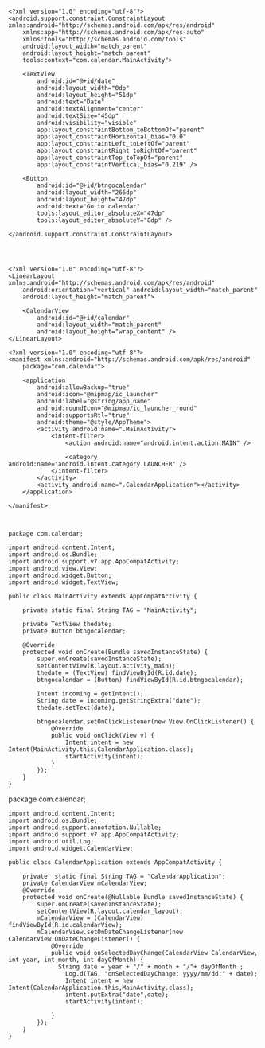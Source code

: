 

    <?xml version="1.0" encoding="utf-8"?>  
    <android.support.constraint.ConstraintLayout xmlns:android="http://schemas.android.com/apk/res/android"  
        xmlns:app="http://schemas.android.com/apk/res-auto"  
        xmlns:tools="http://schemas.android.com/tools"  
        android:layout_width="match_parent"  
        android:layout_height="match_parent"  
        tools:context="com.calendar.MainActivity">  
      
        <TextView  
            android:id="@+id/date"  
            android:layout_width="0dp"  
            android:layout_height="51dp"  
            android:text="Date"  
            android:textAlignment="center"  
            android:textSize="45dp"  
            android:visibility="visible"  
            app:layout_constraintBottom_toBottomOf="parent"  
            app:layout_constraintHorizontal_bias="0.0"  
            app:layout_constraintLeft_toLeftOf="parent"  
            app:layout_constraintRight_toRightOf="parent"  
            app:layout_constraintTop_toTopOf="parent"  
            app:layout_constraintVertical_bias="0.219" />  
      
        <Button  
            android:id="@+id/btngocalendar"  
            android:layout_width="266dp"  
            android:layout_height="47dp"  
            android:text="Go to calendar"  
            tools:layout_editor_absoluteX="47dp"  
            tools:layout_editor_absoluteY="8dp" />  
      
    </android.support.constraint.ConstraintLayout>  
    
    
    

    <?xml version="1.0" encoding="utf-8"?>  
    <LinearLayout xmlns:android="http://schemas.android.com/apk/res/android"  
        android:orientation="vertical" android:layout_width="match_parent"  
        android:layout_height="match_parent">  
      
        <CalendarView  
            android:id="@+id/calendar"  
            android:layout_width="match_parent"  
            android:layout_height="wrap_content" />  
    </LinearLayout>  

    <?xml version="1.0" encoding="utf-8"?>    
    <manifest xmlns:android="http://schemas.android.com/apk/res/android"    
        package="com.calendar">    
        
        <application    
            android:allowBackup="true"    
            android:icon="@mipmap/ic_launcher"    
            android:label="@string/app_name"    
            android:roundIcon="@mipmap/ic_launcher_round"    
            android:supportsRtl="true"    
            android:theme="@style/AppTheme">    
            <activity android:name=".MainActivity">    
                <intent-filter>    
                    <action android:name="android.intent.action.MAIN" />    
        
                    <category android:name="android.intent.category.LAUNCHER" />    
                </intent-filter>    
            </activity>    
            <activity android:name=".CalendarApplication"></activity>    
        </application>    
        
    </manifest>  



    package com.calendar;    
        
    import android.content.Intent;    
    import android.os.Bundle;    
    import android.support.v7.app.AppCompatActivity;    
    import android.view.View;    
    import android.widget.Button;    
    import android.widget.TextView;    
        
    public class MainActivity extends AppCompatActivity {    
        
        private static final String TAG = "MainActivity";    
        
        private TextView thedate;    
        private Button btngocalendar;    
        
        @Override    
        protected void onCreate(Bundle savedInstanceState) {    
            super.onCreate(savedInstanceState);    
            setContentView(R.layout.activity_main);    
            thedate = (TextView) findViewById(R.id.date);    
            btngocalendar = (Button) findViewById(R.id.btngocalendar);    
        
            Intent incoming = getIntent();    
            String date = incoming.getStringExtra("date");    
            thedate.setText(date);    
        
            btngocalendar.setOnClickListener(new View.OnClickListener() {    
                @Override    
                public void onClick(View v) {    
                    Intent intent = new Intent(MainActivity.this,CalendarApplication.class);    
                    startActivity(intent);    
                }    
            });    
        }    
    }   


package com.calendar;    
        
    import android.content.Intent;    
    import android.os.Bundle;    
    import android.support.annotation.Nullable;    
    import android.support.v7.app.AppCompatActivity;    
    import android.util.Log;    
    import android.widget.CalendarView;    
        
    public class CalendarApplication extends AppCompatActivity {    
        
        private  static final String TAG = "CalendarApplication";    
        private CalendarView mCalendarView;    
        @Override    
        protected void onCreate(@Nullable Bundle savedInstanceState) {    
            super.onCreate(savedInstanceState);    
            setContentView(R.layout.calendar_layout);    
            mCalendarView = (CalendarView) findViewById(R.id.calendarView);    
            mCalendarView.setOnDateChangeListener(new CalendarView.OnDateChangeListener() {    
                @Override    
                public void onSelectedDayChange(CalendarView CalendarView, int year, int month, int dayOfMonth) {    
                  String date = year + "/" + month + "/"+ dayOfMonth ;    
                    Log.d(TAG, "onSelectedDayChange: yyyy/mm/dd:" + date);    
                    Intent intent = new Intent(CalendarApplication.this,MainActivity.class);    
                    intent.putExtra("date",date);    
                    startActivity(intent);    
        
                }    
            });    
        }    
    }    


 
